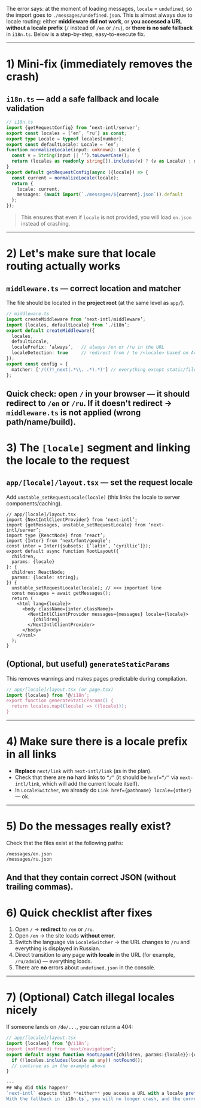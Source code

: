 The error says: at the moment of loading messages, `locale` = `undefined`, so the import goes to `./messages/undefined.json`. This is almost always due to locale routing: either **middleware did not work**, or **you accessed a URL without a locale prefix** (`/` instead of `/en` or `/ru`), or **there is no safe fallback** in `i18n.ts`.
Below is a step-by-step, easy-to-execute fix.

---

# 1) Mini-fix (immediately removes the crash)

## `i18n.ts` — add a safe fallback and locale validation

```ts
// i18n.ts
import {getRequestConfig} from ‘next-intl/server’;
export const locales = [‘en’, ‘ru’] as const;
export type Locale = typeof locales[number];
export const defaultLocale: Locale = ‘en’;
function normalizeLocale(input: unknown): Locale {
  const v = String(input || ‘’).toLowerCase();
  return (locales as readonly string[]).includes(v) ? (v as Locale) : defaultLocale;
}
export default getRequestConfig(async ({locale}) => {
  const current = normalizeLocale(locale);
  return {
    locale: current,
    messages: (await import(`./messages/${current}.json`)).default
  };
});
```

> This ensures that even if `locale` is not provided, you will load `en.json` instead of crashing.

---

# 2) Let's make sure that locale routing actually works

## `middleware.ts` — correct location and matcher

The file should be located in the **project root** (at the same level as `app/`).

```ts
// middleware.ts
import createMiddleware from ‘next-intl/middleware’;
import {locales, defaultLocale} from ‘./i18n’;
export default createMiddleware({
  locales,
  defaultLocale,
  localePrefix: ‘always’,   // always /en or /ru in the URL
  localeDetection: true     // redirect from / to /<locale> based on Accept-Language
});
export const config = {
  matcher: ['/((?!_next|.*\\. .*).*)'] // everything except static/files
};
```

## **Quick check:** open `/` in your browser — it should redirect to `/en` or `/ru`. If it doesn't redirect → `middleware.ts` is not applied (wrong path/name/build).

# 3) The `[locale]` segment and linking the locale to the request

## `app/[locale]/layout.tsx` — set the request locale

Add `unstable_setRequestLocale(locale)` (this links the locale to server components/caching).

```tsx
// app/[locale]/layout.tsx
import {NextIntlClientProvider} from ‘next-intl’;
import {getMessages, unstable_setRequestLocale} from ‘next-intl/server’;
import type {ReactNode} from ‘react’;
import {Inter} from ‘next/font/google’;
const inter = Inter({subsets: [‘latin’, ‘cyrillic’]});
export default async function RootLayout({
  children,
  params: {locale}
}: {
  children: ReactNode;
  params: {locale: string};
}) {
  unstable_setRequestLocale(locale); // <<< important line
  const messages = await getMessages();
  return (
    <html lang={locale}>
      <body className={inter.className}>
        <NextIntlClientProvider messages={messages} locale={locale}>
          {children}
        </NextIntlClientProvider>
      </body>
    </html>
  );
}
```

## (Optional, but useful) `generateStaticParams`

This removes warnings and makes pages predictable during compilation.

```ts
// app/[locale]/layout.tsx (or page.tsx)
import {locales} from ‘@/i18n’;
export function generateStaticParams() {
  return locales.map((locale) => ({locale}));
}
```

---

# 4) Make sure there is a locale prefix in all links

- **Replace** `next/link` with `next-intl/link` (as in the plan).
- Check that there are **no** hard links to `“/”` (it should be `href=“/”` via `next-intl/link`, which will add the current locale itself).
- In `LocaleSwitcher`, we already do `Link href={pathname} locale={other}` — ok.

---

# 5) Do the messages really exist?

Check that the files exist at the following paths:

```
/messages/en.json
/messages/ru.json
```

## And that they contain correct JSON (without trailing commas).

# 6) Quick checklist after fixes

1. Open `/` → **redirect** to `/en` or `/ru`.
2. Open `/en` → the site loads **without error**.
3. Switch the language via `LocaleSwitcher` → the URL changes to `/ru` and everything is displayed in Russian.
4. Direct transition to any page **with locale** in the URL (for example, `/ru/admin`) — everything loads.
5. There are **no** errors about `undefined.json` in the console.

---

# 7) (Optional) Catch illegal locales nicely

If someone lands on `/de/...`, you can return a 404:

```ts
// app/[locale]/layout.tsx
import {locales} from ‘@/i18n’;
import {notFound} from ‘next/navigation’;
export default async function RootLayout({children, params:{locale}}:{children: React.ReactNode; params:{locale:string}}) {
  if (!locales.includes(locale as any)) notFound();
  // continue as in the example above
}

---
## Why did this happen?
`next-intl` expects that **either** you access a URL with a locale prefix (`/en`, `/ru`), **or** the middleware will set the locale and redirect. If the middleware is not applied (wrong `matcher`, wrong file location, running in an environment without middleware support), `locale` does not get into `getRequestConfig`, and `import(\`./messages/\${locale}.json\`)` tries to load `undefined.json\`.
With the fallback in `i18n.ts`, you will no longer crash, and the correct `middleware` + `[locale]` will make the behavior stable and predictable.
```
